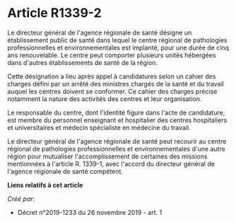 # Article R1339-2

Le directeur général de l'agence régionale de santé désigne un établissement public de santé dans lequel le centre régional
de pathologies professionnelles et environnementales est implanté, pour une durée de cinq ans renouvelable. Le centre peut
comporter plusieurs unités hébergées dans d'autres établissements de santé de la région.

Cette désignation a lieu après appel à candidatures selon un cahier des charges défini par un arrêté des ministres chargés de
la santé et du travail auquel les centres doivent se conformer. Ce cahier des charges précise notamment la nature des
activités des centres et leur organisation.

Le responsable du centre, dont l'identité figure dans l'acte de candidature, est membre du personnel enseignant et
hospitalier des centres hospitaliers et universitaires et médecin spécialiste en médecine du travail.

Le directeur général de l'agence régionale de santé peut recourir au centre régional de pathologies professionnelles et
environnementales d'une autre région pour mutualiser l'accomplissement de certaines des missions mentionnées à l'article R.
1339-1, avec l'accord du directeur général de l'agence régionale de santé compétent.

**Liens relatifs à cet article**

_Créé par_:

  - Décret n°2019-1233 du 26 novembre 2019 - art. 1
